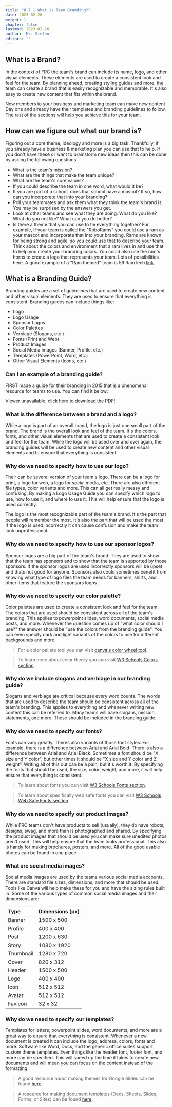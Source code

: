 ```yaml
---
title: "8.7.1 What is Team Branding?"
date: 2023-02-26
weight: 1
chapter: false
lastmod: 2023-02-26
author: 'Mr. Siefen'
editors: ''
---
```


## What is a Brand?

In the context of FRC the team's brand can include its name, logo, and other visual elements. These elements are used to create a consistent look and feel for the team. By planning ahead, creating styling guides and more, the team can create a brand that is easily recognizable and memorable. It's also easy to create new content that fits within the brand.

New members to your business and marketing team can make new content Day one and already have their templates and branding guidelines to follow. The rest of the sections will help you achieve this for your team.

## How can we figure out what our brand is?

Figuring out a core theme, ideology and more is a big task. Thankfully, if you already have a business & marketing plan you can use that to help. If you don't have these or want to brainstorm new ideas then this can be done by asking the following questions:

* What is the team's mission?
* What are the things that make the team unique?
* What are the team's core values?
* If you could describe the team in one word, what would it be?
* If you are part of a school, does that school have a mascot? If so, how can you incorporate that into your branding?
* Poll your teammates and ask them what they think the team's brand is. You may be surprised by the answers you get.
* Look at other teams and see what they are doing. What do you like? What do you not like? What can you do better?
* Is there a theme that you can use to tie everything together? For example, if your team is called the "RoboRams" you could use a ram as your mascot and incorporate that into your branding. Rams are known for being strong and agile, so you could use that to describe your team. Think about the colors and environment that a ram lives in and use that to help you create your branding colors. You could also use the ram's horns to create a logo that represents your team. Lots of possibilities here. A good example of a "Ram themed" team is 59 RamTech [link](https://www.ramtech59.com/).

## What is a Branding Guide?

Branding guides are a set of guidelines that are used to create new content and other visual elements. They are used to ensure that everything is consistent. Branding guides can include things like:

* Logo
* Logo Usage
* Sponsor Logos
* Color Palettes
* Verbiage (Slogans, etc.)
* Fonts (Print and Web)
* Product Images
* Social Media Images (Banner, Profile, etc.)
* Templates (PowerPoint, Word, etc.)
* Other Visual Elements (Icons, etc.)

### Can I an example of a branding guide?

FIRST made a guide for their branding in 2015 that is a phenomenal resource for teams to use. You can find it below:

<object data="https://www.firstinspires.org/sites/default/files/uploads/resource_library/first-brand-guidelines-web-2015.pdf" type="application/pdf" width="75%" height="700px">
  <p>Viewer unavailable, click here <a href="https://www.firstinspires.org/sites/default/files/uploads/resource_library/first-brand-guidelines-web-2015.pdf">to download the PDF!</a></p>
</object>

### What is the difference between a brand and a logo?

While a logo is part of an overall brand, the logo is just one small part of the brand. The brand is the overall look and feel of the team. It's the colors, fonts, and other visual elements that are used to create a consistent look and feel for the team. While the logo will be used over and over again, the branding guides will be used to create new content and other visual elements and to ensure that everything is consistent.

### Why do we need to specify how to use our logo?

Their can be several version of your team's logo. There can be a logo for print, a logo for web, a logo for social media, etc. There are also different file types, color variants and more. This can all get really messy and confusing. By making a Logo Usage Guide you can specify which logo to use, how to use it, and where to use it. This will help ensure that the logo is used correctly.

The logo is the most recognizable part of the team's brand. It's the part that people will remember the most. It's also the part that will be used the most. If the logo is used incorrectly it can cause confusion and make the team look unprofessional.

### Why do we need to specify how to use our sponsor logos?

Sponsor logos are a big part of the team's brand. They are used to show that the team has sponsors and to show that the team is supported by those sponsors. If the sponsor logos are used incorrectly sponsors will be upset and thats not good for anyone. Sponsors also could sometimes benefit from knowing what type of logo files the team needs for banners, shirts, and other items that feature the sponsors logos.

### Why do we need to specify our color palette?

Color palettes are used to create a consistent look and feel for the team. The colors that are used should be consistent across all of the team's branding. This applies to powerpoint slides, word documents, social media posts, and more. Whenever the question comes up of "what color should I use?" the answer should be "use the colors from the branding guide". You can even specify dark and light variants of the colors to use for different backgrounds and more.

> For a color pallete tool you can visit [canva's color wheel tool](https://www.canva.com/colors/color-wheel/).

> To learn more about color theory you can visit [W3 Schools Colors section](https://www.w3schools.com/colors/default.asp).

### Why do we include slogans and verbiage in our branding guide?

Slogans and verbiage are critical because every word counts. The words that are used to describe the team should be consistent across all of the team's branding. This applies to everything and whenever writing new content this can be referred to. Many teams will have slogans, mission statements, and more. These should be included in the branding guide.

### Why do we need to specify our fonts?

Fonts can vary greatly. Theres also variants of those font styles. For example, there is a difference between Arial and Arial Bold. There is also a difference between Arial and Arial Black. Sometimes a font should be "X size and Y color", but other times it should be "X size and Y color and Z weight". Writing all of this out can be a pain, but it's worth it. By specifying the fonts that should be used, the size, color, weight, and more, it will help ensure that everything is consistent.

> To learn about fonts you can visit [W3 Schools Fonts section](https://www.w3schools.com/cssref/pr_font_font.php).

> To learn about specifically web safe fonts you can visit [W3 Schools Web Safe Fonts section](https://www.w3schools.com/cssref/css_websafe_fonts.asp).

### Why do we need to specify our product images?

While FRC teams don't have products to sell (usually), they do have robots, designs, swag, and more than is photographed and shared. By specifying the product images that should be used you can make sure unedited photos aren't used. This will help ensure that the team looks professional. This also is handy for making brochures, posters, and more. All of the good usable photos can be found in one place.

### What are social media images?

Social media images are used by the teams various social media accounts. There are standard file sizes, dimensions, and more that should be used. Tools like Canva will help make these for you and have the sizing rules built in. Some of the various types of common social media images and their dimensions are:

| Type | Dimensions (px) |
| :-- | :-- |
| Banner | 1500 x 500 |
| Profile | 400 x 400 |
| Post | 1200 x 630 |
| Story | 1080 x 1920 |
| Thumbnail | 1280 x 720 |
| Cover | 820 x 312 |
| Header | 1500 x 500 |
| Logo | 400 x 400 |
| Icon | 512 x 512 |
| Avatar | 512 x 512 |
| Favicon | 32 x 32 |

### Why do we need to specify our templates?

Templates for letters, powerpoint slides, word documents, and more are a great way to ensure that everything is consistent. Whenever a new document is created it can include the logo, address, colors, fonts and more. Software like Word, Docs, and the generic office suites support custom theme templates. Even things like the header font, footer font, and more can be specified. This will speed up the time it takes to create new documents and will mean you can focus on the content instead of the formatting.

> A good resource about making themes for Google Slides can be found [here](https://support.google.com/a/users/answer/10164039?hl=en).

> A resource for making document templates (Docs, Sheets, Slides, Forms, or Sites) can be found [here](https://support.google.com/a/users/answer/9308885?hl=en).